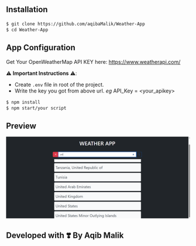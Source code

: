 ## Installation

```
$ git clone https://github.com/aqibaMalik/Weather-App
$ cd Weather-App
```

## App Configuration

Get Your OpenWeatherMap API KEY here: https://www.weatherapi.com/

⚠️ **Important Instructions** ⚠️:

- Create `.env` file in root of the project.
- Write the key you got from above url. _eg_  API_Key = <your_apikey>

```
$ npm install
$ npm start/your script
```

## Preview

![](screenshots/screenshot1.png)

## **Developed with ❣️ By Aqib Malik**
